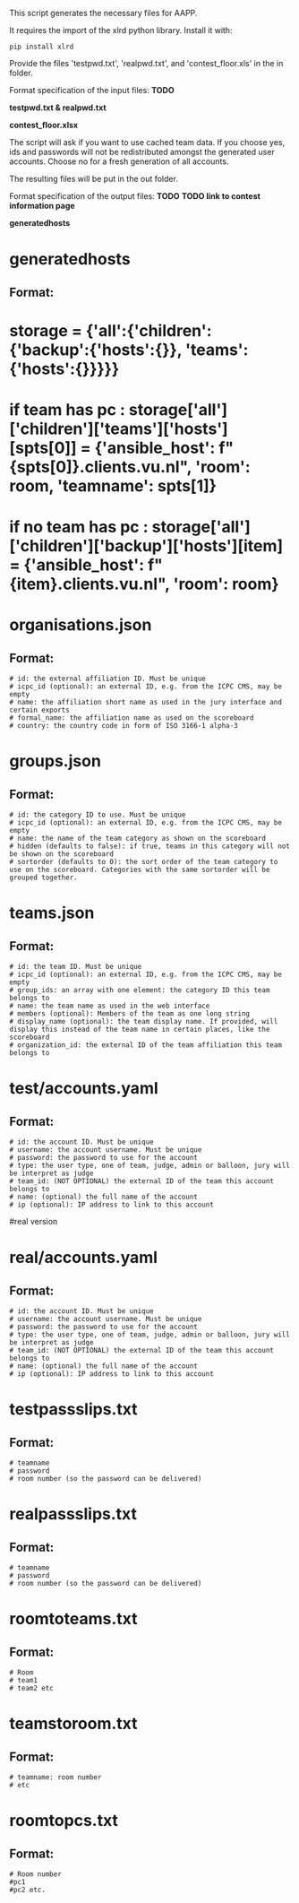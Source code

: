 This script generates the necessary files for AAPP.

It requires the import of the xlrd python library. Install it with:
```
pip install xlrd
```

Provide the files 'testpwd.txt', 'realpwd.txt', and 'contest_floor.xls' in the in folder.

Format specification of the input files:  **TODO**

**testpwd.txt & realpwd.txt**

**contest_floor.xlsx**



The script will ask if you want to use cached team data. If you choose yes, ids and passwords will not be redistributed amongst the generated user accounts. Choose no for a fresh generation of all accounts.

The resulting files will be put in the out folder.

Format specification of the output files: **TODO**
**TODO link to contest information page**

**generatedhosts**
# generatedhosts
## Format:
# storage = {'all':{'children':{'backup':{'hosts':{}}, 'teams':{'hosts':{}}}}}
# if team has pc : storage['all']['children']['teams']['hosts'][spts[0]] = {'ansible_host': f"{spts[0]}.clients.vu.nl", 'room': room, 'teamname': spts[1]}
# if no team has pc : storage['all']['children']['backup']['hosts'][item] = {'ansible_host': f"{item}.clients.vu.nl", 'room': room}                

# organisations.json
## Format:
    # id: the external affiliation ID. Must be unique
    # icpc_id (optional): an external ID, e.g. from the ICPC CMS, may be empty
    # name: the affiliation short name as used in the jury interface and certain exports
    # formal_name: the affiliation name as used on the scoreboard
    # country: the country code in form of ISO 3166-1 alpha-3

# groups.json
## Format: 
    # id: the category ID to use. Must be unique
    # icpc_id (optional): an external ID, e.g. from the ICPC CMS, may be empty
    # name: the name of the team category as shown on the scoreboard
    # hidden (defaults to false): if true, teams in this category will not be shown on the scoreboard
    # sortorder (defaults to 0): the sort order of the team category to use on the scoreboard. Categories with the same sortorder will be grouped together.

# teams.json
## Format:
    # id: the team ID. Must be unique
    # icpc_id (optional): an external ID, e.g. from the ICPC CMS, may be empty
    # group_ids: an array with one element: the category ID this team belongs to
    # name: the team name as used in the web interface
    # members (optional): Members of the team as one long string
    # display_name (optional): the team display name. If provided, will display this instead of the team name in certain places, like the scoreboard
    # organization_id: the external ID of the team affiliation this team belongs to

# test/accounts.yaml
## Format:
    # id: the account ID. Must be unique
    # username: the account username. Must be unique
    # password: the password to use for the account
    # type: the user type, one of team, judge, admin or balloon, jury will be interpret as judge
    # team_id: (NOT OPTIONAL) the external ID of the team this account belongs to
    # name: (optional) the full name of the account
    # ip (optional): IP address to link to this account

#real version
# real/accounts.yaml
## Format:
    # id: the account ID. Must be unique
    # username: the account username. Must be unique
    # password: the password to use for the account
    # type: the user type, one of team, judge, admin or balloon, jury will be interpret as judge
    # team_id: (NOT OPTIONAL) the external ID of the team this account belongs to
    # name: (optional) the full name of the account
    # ip (optional): IP address to link to this account
    
# testpassslips.txt
## Format: 
    # teamname
    # password
    # room number (so the password can be delivered)
    
# realpassslips.txt
## Format:
    # teamname
    # password
    # room number (so the password can be delivered)
    
# roomtoteams.txt
## Format:
    # Room
    # team1
    # team2 etc


# teamstoroom.txt
## Format:
    # teamname: room number
    # etc

# roomtopcs.txt
## Format:
    # Room number
    #pc1
    #pc2 etc.
